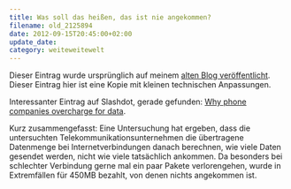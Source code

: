 ```yaml
---
title: Was soll das heißen, das ist nie angekommen?
filename: old_2125894
date: 2012-09-15T20:45:00+02:00
update_date:
category: weiteweitewelt
---
```

Dieser Eintrag wurde ursprünglich auf meinem [alten Blog veröffentlicht](https://stu.blogger.de/stories/2125894/). Dieser Eintrag hier ist eine Kopie mit kleinen technischen Anpassungen.

Interessanter Eintrag auf Slashdot, gerade gefunden: [Why phone companies overcharge for data](http://mobile.slashdot.org/story/12/09/15/0153245/wrong-number-why-phone-companies-overcharge-for-data?utm_source=feedburner&utm_medium=feed&utm_campaign=Feed%3A+Slashdot%2Fslashdot+%28Slashdot%29).

Kurz zusammengefasst: Eine Untersuchung hat ergeben, dass die untersuchten Telekommunikationsunternehmen die übertragene Datenmenge bei Internetverbindungen danach berechnen, wie viele Daten gesendet werden, nicht wie viele tatsächlich ankommen. Da besonders bei schlechter Verbindung gerne mal ein paar Pakete verlorengehen, wurde in Extremfällen für 450MB bezahlt, von denen nichts angekommen ist.
